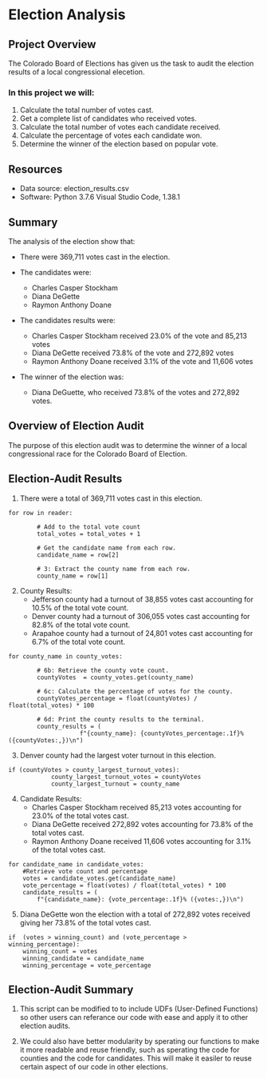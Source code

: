# Election Analysis

## Project Overview
The Colorado Board of Elections has given us the task to audit the election results of a local congressional elecetion.

### In this project we will:
1. Calculate the total number of votes cast. 
2. Get a complete list of candidates who received votes.
3. Calculate the total number of votes each candidate received.
4. Calculate the percentage of votes each candidate won.
5. Determine the winner of the election based on popular vote.

## Resources 
- Data source: election_results.csv
- Software: Python 3.7.6 Visual Studio Code, 1.38.1

## Summary
The analysis of the election show that:
- There were 369,711 votes cast in the election.

- The candidates were:
  - Charles Casper Stockham
  - Diana DeGette
  - Raymon Anthony Doane

- The candidates results were:
  - Charles Casper Stockham received 23.0% of the vote and 85,213 votes
  - Diana DeGette received 73.8% of the vote and 272,892 votes
  - Raymon Anthony Doane received 3.1% of the vote and 11,606 votes

- The winner of the election was:
  - Diana DeGuette, who received 73.8% of the votes and 272,892 votes.

## Overview of Election Audit
The purpose of this election audit was to determine the winner of a local congressional race for the Colorado Board of Election.

## Election-Audit Results
1. There were a total of 369,711 votes cast in this election.
```
for row in reader:

        # Add to the total vote count
        total_votes = total_votes + 1

        # Get the candidate name from each row.
        candidate_name = row[2]

        # 3: Extract the county name from each row.
        county_name = row[1]
```
2. County Results:
    - Jefferson county had a turnout of 38,855 votes cast accounting for 10.5% of the total vote count.
    - Denver county had a turnout of 306,055 votes cast accounting for 82.8% of the total vote count.
    - Arapahoe county had a turnout of 24,801 votes cast accounting for 6.7% of the total vote count.
```
for county_name in county_votes:
        
        # 6b: Retrieve the county vote count.
        countyVotes  = county_votes.get(county_name)
        
        # 6c: Calculate the percentage of votes for the county.
        countyVotes_percentage = float(countyVotes) / float(total_votes) * 100

        # 6d: Print the county results to the terminal.
        county_results = (
                    f"{county_name}: {countyVotes_percentage:.1f}% ({countyVotes:,})\n")
```

3. Denver county had the largest voter turnout in this election.
```
if (countyVotes > county_largest_turnout_votes):
            county_largest_turnout_votes = countyVotes
            county_largest_turnout = county_name
```
4. Candidate Results:
    - Charles Casper Stockham received 85,213 votes accounting for 23.0% of the total votes cast.
    - Diana DeGette received 272,892 votes accounting for 73.8% of the total votes cast.
    - Raymon Anthony Doane received 11,606 votes accounting for 3.1% of the total votes cast.

```
for candidate_name in candidate_votes:
    #Retrieve vote count and percentage
    votes = candidate_votes.get(candidate_name)
    vote_percentage = float(votes) / float(total_votes) * 100
    candidate_results = (
        f"{candidate_name}: {vote_percentage:.1f}% ({votes:,})\n")
```

5. Diana DeGette won the election with a total of 272,892 votes received giving her 73.8% of the total votes cast.
```
if  (votes > winning_count) and (vote_percentage > winning_percentage):
    winning_count = votes
    winning_candidate = candidate_name
    winning_percentage = vote_percentage
```


## Election-Audit Summary
1. This script can be modified to to include UDFs (User-Defined Functions) so other users can referance our code with ease and apply it to other election audits.

2. We could also have better modularity by sperating our functions to make it more readable and reuse friendly, such as sperating the code for counties and the code for candidates. This will make it easiler to reuse certain aspect of our code in other elections.